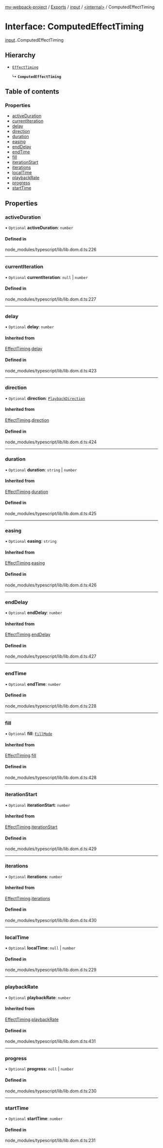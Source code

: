 [my-webpack-project](../README.md) / [Exports](../modules.md) / [input](../modules/input.md) / [<internal\>](../modules/input._internal_.md) / ComputedEffectTiming

# Interface: ComputedEffectTiming

[input](../modules/input.md).[<internal>](../modules/input._internal_.md).ComputedEffectTiming

## Hierarchy

- [`EffectTiming`](input._internal_.EffectTiming.md)

  ↳ **`ComputedEffectTiming`**

## Table of contents

### Properties

- [activeDuration](input._internal_.ComputedEffectTiming.md#activeduration)
- [currentIteration](input._internal_.ComputedEffectTiming.md#currentiteration)
- [delay](input._internal_.ComputedEffectTiming.md#delay)
- [direction](input._internal_.ComputedEffectTiming.md#direction)
- [duration](input._internal_.ComputedEffectTiming.md#duration)
- [easing](input._internal_.ComputedEffectTiming.md#easing)
- [endDelay](input._internal_.ComputedEffectTiming.md#enddelay)
- [endTime](input._internal_.ComputedEffectTiming.md#endtime)
- [fill](input._internal_.ComputedEffectTiming.md#fill)
- [iterationStart](input._internal_.ComputedEffectTiming.md#iterationstart)
- [iterations](input._internal_.ComputedEffectTiming.md#iterations)
- [localTime](input._internal_.ComputedEffectTiming.md#localtime)
- [playbackRate](input._internal_.ComputedEffectTiming.md#playbackrate)
- [progress](input._internal_.ComputedEffectTiming.md#progress)
- [startTime](input._internal_.ComputedEffectTiming.md#starttime)

## Properties

### activeDuration

• `Optional` **activeDuration**: `number`

#### Defined in

node_modules/typescript/lib/lib.dom.d.ts:226

___

### currentIteration

• `Optional` **currentIteration**: ``null`` \| `number`

#### Defined in

node_modules/typescript/lib/lib.dom.d.ts:227

___

### delay

• `Optional` **delay**: `number`

#### Inherited from

[EffectTiming](input._internal_.EffectTiming.md).[delay](input._internal_.EffectTiming.md#delay)

#### Defined in

node_modules/typescript/lib/lib.dom.d.ts:423

___

### direction

• `Optional` **direction**: [`PlaybackDirection`](../modules/input._internal_.md#playbackdirection)

#### Inherited from

[EffectTiming](input._internal_.EffectTiming.md).[direction](input._internal_.EffectTiming.md#direction)

#### Defined in

node_modules/typescript/lib/lib.dom.d.ts:424

___

### duration

• `Optional` **duration**: `string` \| `number`

#### Inherited from

[EffectTiming](input._internal_.EffectTiming.md).[duration](input._internal_.EffectTiming.md#duration)

#### Defined in

node_modules/typescript/lib/lib.dom.d.ts:425

___

### easing

• `Optional` **easing**: `string`

#### Inherited from

[EffectTiming](input._internal_.EffectTiming.md).[easing](input._internal_.EffectTiming.md#easing)

#### Defined in

node_modules/typescript/lib/lib.dom.d.ts:426

___

### endDelay

• `Optional` **endDelay**: `number`

#### Inherited from

[EffectTiming](input._internal_.EffectTiming.md).[endDelay](input._internal_.EffectTiming.md#enddelay)

#### Defined in

node_modules/typescript/lib/lib.dom.d.ts:427

___

### endTime

• `Optional` **endTime**: `number`

#### Defined in

node_modules/typescript/lib/lib.dom.d.ts:228

___

### fill

• `Optional` **fill**: [`FillMode`](../modules/input._internal_.md#fillmode)

#### Inherited from

[EffectTiming](input._internal_.EffectTiming.md).[fill](input._internal_.EffectTiming.md#fill)

#### Defined in

node_modules/typescript/lib/lib.dom.d.ts:428

___

### iterationStart

• `Optional` **iterationStart**: `number`

#### Inherited from

[EffectTiming](input._internal_.EffectTiming.md).[iterationStart](input._internal_.EffectTiming.md#iterationstart)

#### Defined in

node_modules/typescript/lib/lib.dom.d.ts:429

___

### iterations

• `Optional` **iterations**: `number`

#### Inherited from

[EffectTiming](input._internal_.EffectTiming.md).[iterations](input._internal_.EffectTiming.md#iterations)

#### Defined in

node_modules/typescript/lib/lib.dom.d.ts:430

___

### localTime

• `Optional` **localTime**: ``null`` \| `number`

#### Defined in

node_modules/typescript/lib/lib.dom.d.ts:229

___

### playbackRate

• `Optional` **playbackRate**: `number`

#### Inherited from

[EffectTiming](input._internal_.EffectTiming.md).[playbackRate](input._internal_.EffectTiming.md#playbackrate)

#### Defined in

node_modules/typescript/lib/lib.dom.d.ts:431

___

### progress

• `Optional` **progress**: ``null`` \| `number`

#### Defined in

node_modules/typescript/lib/lib.dom.d.ts:230

___

### startTime

• `Optional` **startTime**: `number`

#### Defined in

node_modules/typescript/lib/lib.dom.d.ts:231
